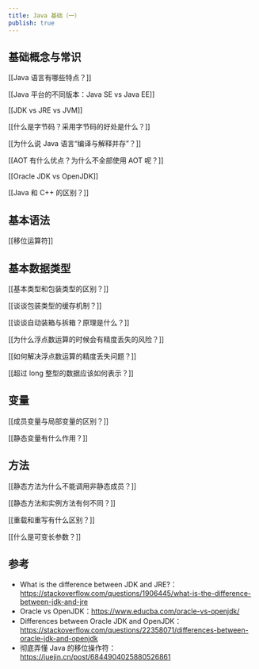 ```yaml
---
title: Java 基础（一）
publish: true
---
```


## 基础概念与常识

[[Java 语言有哪些特点？]]

[[Java 平台的不同版本：Java SE vs Java EE]]

[[JDK vs JRE vs JVM]]

[[什么是字节码？采用字节码的好处是什么？]]

[[为什么说 Java 语言“编译与解释并存”？]]

[[AOT 有什么优点？为什么不全部使用 AOT 呢？]]

[[Oracle JDK vs OpenJDK]]

[[Java 和 C++ 的区别？]]

## 基本语法

[[移位运算符]]

## 基本数据类型

[[基本类型和包装类型的区别？]]

[[谈谈包装类型的缓存机制？]]

[[谈谈自动装箱与拆箱？原理是什么？]]

[[为什么浮点数运算的时候会有精度丢失的风险？]]

[[如何解决浮点数运算的精度丢失问题？]]

[[超过 long 整型的数据应该如何表示？]]

## 变量

[[成员变量与局部变量的区别？]]

[[静态变量有什么作用？]]

## 方法

[[静态方法为什么不能调用非静态成员？]]

[[静态方法和实例方法有何不同？]]

[[重载和重写有什么区别？]]

[[什么是可变长参数？]]

## 参考

- What is the difference between JDK and JRE?：<https://stackoverflow.com/questions/1906445/what-is-the-difference-between-jdk-and-jre>
- Oracle vs OpenJDK：<https://www.educba.com/oracle-vs-openjdk/>
- Differences between Oracle JDK and OpenJDK：<https://stackoverflow.com/questions/22358071/differences-between-oracle-jdk-and-openjdk>
- 彻底弄懂 Java 的移位操作符：<https://juejin.cn/post/6844904025880526861>
